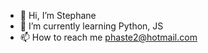 - 👋 Hi, I’m Stephane
- 🌱 I’m currently learning Python, JS
- 📫 How to reach me phaste2@hotmail.com

<!---
phaste2/phaste2 is a ✨ special ✨ repository because its `README.md` (this file) appears on your GitHub profile.
You can click the Preview link to take a look at your changes.
--->
